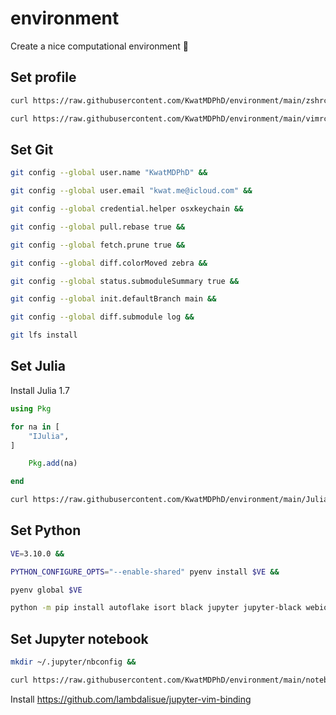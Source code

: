 # environment

Create a nice computational environment :bath:

## Set profile

```sh
curl https://raw.githubusercontent.com/KwatMDPhD/environment/main/zshrc > ~/.zshrc &&

curl https://raw.githubusercontent.com/KwatMDPhD/environment/main/vimrc > ~/.vimrc
```

## Set Git

```sh
git config --global user.name "KwatMDPhD" &&

git config --global user.email "kwat.me@icloud.com" &&

git config --global credential.helper osxkeychain &&

git config --global pull.rebase true &&

git config --global fetch.prune true &&

git config --global diff.colorMoved zebra &&

git config --global status.submoduleSummary true &&

git config --global init.defaultBranch main &&

git config --global diff.submodule log &&

git lfs install
```

## Set Julia

Install Julia 1.7

```julia
using Pkg

for na in [
    "IJulia",
]

    Pkg.add(na)

end
```

```sh
curl https://raw.githubusercontent.com/KwatMDPhD/environment/main/JuliaFormatter.toml > ~/.JuliaFormatter.toml
```

## Set Python

```sh
VE=3.10.0 &&

PYTHON_CONFIGURE_OPTS="--enable-shared" pyenv install $VE &&

pyenv global $VE
```

```sh
python -m pip install autoflake isort black jupyter jupyter-black webio_jupyter_extension kaleido
```

## Set Jupyter notebook

```sh
mkdir ~/.jupyter/nbconfig &&

curl https://raw.githubusercontent.com/KwatMDPhD/environment/main/notebook.json > ~/.jupyter/nbconfig/notebook.json
```

Install https://github.com/lambdalisue/jupyter-vim-binding
